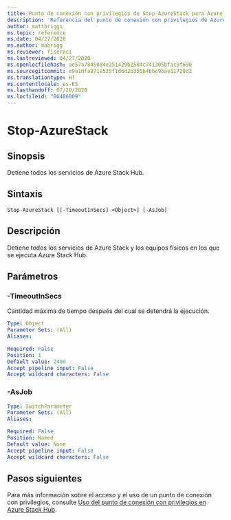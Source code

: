 ```yaml
---
title: Punto de conexión con privilegios de Stop-AzureStack para Azure Stack Hub
description: 'Referencia del punto de conexión con privilegios de Azure Stack para PowerShell: Stop-AzureStack'
author: mattbriggs
ms.topic: reference
ms.date: 04/27/2020
ms.author: mabrigg
ms.reviewer: fiseraci
ms.lastreviewed: 04/27/2020
ms.openlocfilehash: ae57a7845084e251429b2504c741305bfac9f690
ms.sourcegitcommit: e9a1dfa871e525f1d6d2b355b4bbc9bae11720d2
ms.translationtype: HT
ms.contentlocale: es-ES
ms.lasthandoff: 07/20/2020
ms.locfileid: "86486009"
---
```

# <a name="stop-azurestack"></a>Stop-AzureStack

## <a name="synopsis"></a>Sinopsis
Detiene todos los servicios de Azure Stack Hub.

## <a name="syntax"></a>Sintaxis

```
Stop-AzureStack [[-TimeoutInSecs] <Object>] [-AsJob]
```

## <a name="description"></a>Descripción
Detiene todos los servicios de Azure Stack y los equipos físicos en los que se ejecuta Azure Stack Hub.

## <a name="parameters"></a>Parámetros

### <a name="-timeoutinsecs"></a>-TimeoutInSecs
Cantidad máxima de tiempo después del cual se detendrá la ejecución.

```yaml
Type: Object
Parameter Sets: (All)
Aliases:

Required: False
Position: 1
Default value: 2400
Accept pipeline input: False
Accept wildcard characters: False
```

### <a name="-asjob"></a>-AsJob


```yaml
Type: SwitchParameter
Parameter Sets: (All)
Aliases:

Required: False
Position: Named
Default value: None
Accept pipeline input: False
Accept wildcard characters: False
```

## <a name="next-steps"></a>Pasos siguientes

Para más información sobre el acceso y el uso de un punto de conexión con privilegios, consulte [Uso del punto de conexión con privilegios en Azure Stack Hub](../../operator/azure-stack-privileged-endpoint.md).
